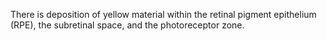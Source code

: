 There is deposition of yellow material within the retinal pigment epithelium (RPE), the subretinal space, and the photoreceptor zone.